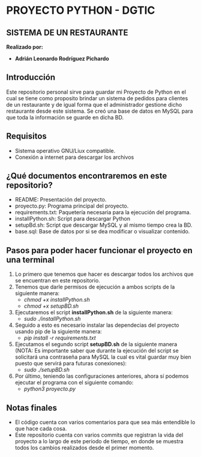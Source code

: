 # **PROYECTO PYTHON - DGTIC**
## **SISTEMA DE UN RESTAURANTE**
**Realizado por:**
- **Adrián Leonardo Rodríguez Pichardo**

## **Introducción** 
Este repositorio personal sirve para guardar mi Proyecto de Python
en el cual se tiene como proposito brindar un sistema de pedidos para 
clientes de un restaurante y de igual forma que el administrador
gestione dicho restaurante desde este sistema. Se creó una base de 
datos en MySQL para que toda la información se guarde en dicha BD.

## **Requisitos**
- Sistema operativo GNU/Liux compatible.
- Conexión a internet para descargar los archivos

## **¿Qué documentos encontraremos en este repositorio?**
- README: Presentación del proyecto.
- proyecto.py: Programa principal del proyecto.
- requirements.txt: Paquetería necesaria para la ejecución del programa.
- installPython.sh: Script para descargar Python
- setupBd.sh: Script que descargar MySQL y al mismo tiempo crea la BD.
- base.sql: Base de datos por si se dea modificar o visualizar contenido.

## **Pasos para poder hacer funcionar el proyecto en una terminal**
1. Lo primero que tenemos que hacer es descargar todos los archivos que se encuentran en este repositorio.
2. Tenemos que darle permisos de ejecución a ambos scripts de la siguiente manera:
    - *chmod +x installPython.sh*
    - *chmod +x setupBD.sh*
3. Ejecutaremos el script **installPython.sh** de la siguiente manera:
    - *sudo ./installPython.sh*
4. Seguido a esto es necesario instalar las dependecias del proyecto usando pip de la siguiente manera:
    - *pip install -r requirements.txt*
5. Ejecutamos el segundo script **setupBD.sh** de la siguiente manera (NOTA: Es importante saber que durante la ejecución del script se solicitará una contraseña para MySQL la cual es vital guardar muy bien puesto que servirá para futuras conexiones):
    - *sudo ./setupBD.sh*
6. Por último, teniendo las configuraciones anteriores, ahora sí podemos ejecutar el programa con el siguiente comando:
    - *python3 proyecto.py*

## **Notas finales**
- El código cuenta con varios comentarios para que sea más entendible lo que hace cada cosa.
- Este repositorio cuenta con varios commits que registran la vida del proyecto a lo largo de este periodo de tiempo, en donde se muestra todos los cambios realizados desde el primer momento.

